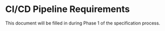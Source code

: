 # CI/CD Pipeline Requirements

This document will be filled in during Phase 1 of the specification process.